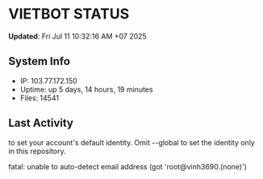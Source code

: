 # VIETBOT STATUS
**Updated**: Fri Jul 11 10:32:16 AM +07 2025

## System Info
- IP: 103.77.172.150
- Uptime: up 5 days, 14 hours, 19 minutes
- Files: 14541

## Last Activity

to set your account's default identity.
Omit --global to set the identity only in this repository.

fatal: unable to auto-detect email address (got 'root@vinh3690.(none)')
